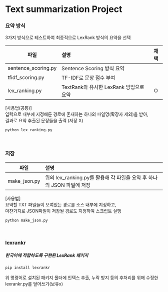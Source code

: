 # Text summarization Project

### 요약 방식
3가지 방식으로 테스트하여 최종적으로 LexRank 방식의 요약을 선택

|파일|설명|채택|
|-|:-|:-:|
|sentence_scoring.py|Sentence Scoring 방식 요약
|tfidf_scoring.py|TF-IDF로 문장 점수 부여
|lex_ranking.py|TextRank와 유사한 LexRank 방법으로 요약|O|

[사용법(공통)]<br/>입력으로 내부에 지정해둔 경로에 존재하는 하나의 파일명(확장자 제외)을 받아,<br/>결과로 요약 추출된 문장들을 출력 (저장 X)

```python
python lex_ranking.py
```

<br/>

### 저장

|파일|설명|
|-|:-|
|make_json.py|위의 lex_ranking.py를 활용해 각 파일을 요약 후 하나의 JSON 파일에 저장

[사용법]<br/>요약할 TXT 파일들이 모여있는 경로를 소스 내부에 지정하고,<br/>마찬가지로 JSON파일이 저장될 경로도 지정하여 스크립트 실행

```python
python make_json.py
```

<br/>

### lexrankr
##### 한국어에 적합하도록 구현된 LexRank 패키지
```linux
pip install lexrankr
```
위 명령어로 설치된 패키지 폴더에 인덱스 추출, 누락 방지 등의 후처리를 위해 수정한 lexrankr.py를 덮어쓰기(보유x)

